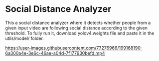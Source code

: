 # Social Distance Analyzer
This a social distance analyzer where it detects whether people from a given input video are following social distance according to the given threshold.
To fully run it, download yolov4.weights file and paste it in the utils/model/  folder.


https://user-images.githubusercontent.com/77276966/199168190-6a300a4e-3e6c-46ae-a04d-7f177930befd.mp4

